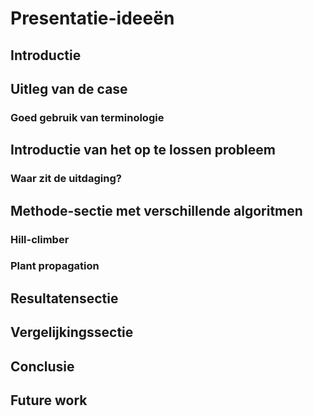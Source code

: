 # Presentatie-ideeën
## Introductie

## Uitleg van de case
### Goed gebruik van terminologie

## Introductie van het op te lossen probleem
### Waar zit de uitdaging?

## Methode-sectie met verschillende algoritmen
### Hill-climber

### Plant propagation

## Resultatensectie

## Vergelijkingssectie

## Conclusie

## Future work

